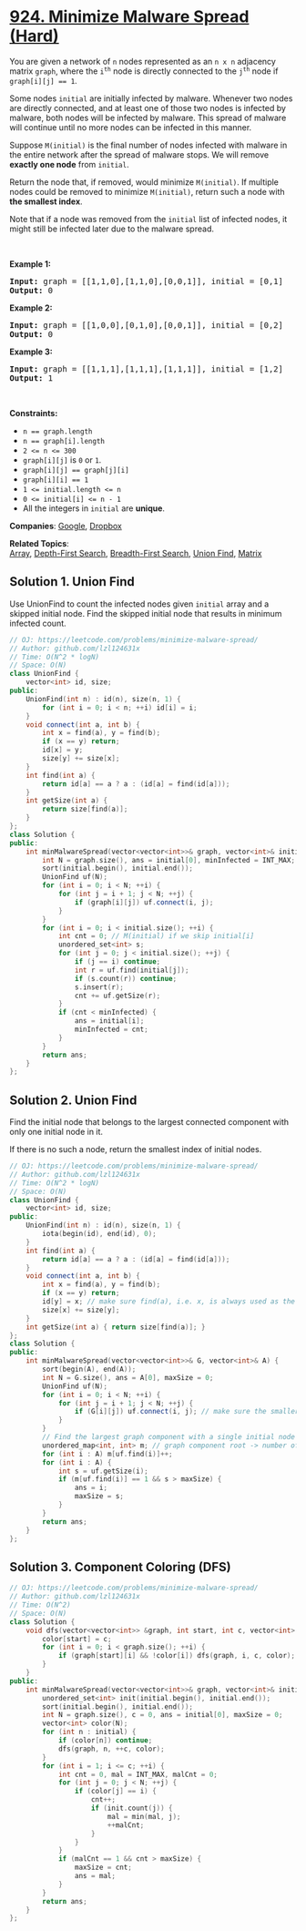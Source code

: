 # [924. Minimize Malware Spread (Hard)](https://leetcode.com/problems/minimize-malware-spread)

<p>You are given a network of <code>n</code> nodes represented as an <code>n x n</code> adjacency matrix <code>graph</code>, where the <code>i<sup>th</sup></code> node is directly connected to the <code>j<sup>th</sup></code> node if <code>graph[i][j] == 1</code>.</p>

<p>Some nodes <code>initial</code> are initially infected by malware. Whenever two nodes are directly connected, and at least one of those two nodes is infected by malware, both nodes will be infected by malware. This spread of malware will continue until no more nodes can be infected in this manner.</p>

<p>Suppose <code>M(initial)</code> is the final number of nodes infected with malware in the entire network after the spread of malware stops. We will remove <strong>exactly one node</strong> from <code>initial</code>.</p>

<p>Return the node that, if removed, would minimize <code>M(initial)</code>. If multiple nodes could be removed to minimize <code>M(initial)</code>, return such a node with <strong>the smallest index</strong>.</p>

<p>Note that if a node was removed from the <code>initial</code> list of infected nodes, it might still be infected later due to the malware spread.</p>

<p>&nbsp;</p>
<p><strong class="example">Example 1:</strong></p>
<pre><strong>Input:</strong> graph = [[1,1,0],[1,1,0],[0,0,1]], initial = [0,1]
<strong>Output:</strong> 0
</pre><p><strong class="example">Example 2:</strong></p>
<pre><strong>Input:</strong> graph = [[1,0,0],[0,1,0],[0,0,1]], initial = [0,2]
<strong>Output:</strong> 0
</pre><p><strong class="example">Example 3:</strong></p>
<pre><strong>Input:</strong> graph = [[1,1,1],[1,1,1],[1,1,1]], initial = [1,2]
<strong>Output:</strong> 1
</pre>
<p>&nbsp;</p>
<p><strong>Constraints:</strong></p>

<ul>
	<li><code>n == graph.length</code></li>
	<li><code>n == graph[i].length</code></li>
	<li><code>2 &lt;= n &lt;= 300</code></li>
	<li><code>graph[i][j]</code> is <code>0</code> or <code>1</code>.</li>
	<li><code>graph[i][j] == graph[j][i]</code></li>
	<li><code>graph[i][i] == 1</code></li>
	<li><code>1 &lt;= initial.length &lt;= n</code></li>
	<li><code>0 &lt;= initial[i] &lt;= n - 1</code></li>
	<li>All the integers in <code>initial</code> are <strong>unique</strong>.</li>
</ul>


**Companies**:
[Google](https://leetcode.com/company/google), [Dropbox](https://leetcode.com/company/dropbox)

**Related Topics**:  
[Array](https://leetcode.com/tag/array/), [Depth-First Search](https://leetcode.com/tag/depth-first-search/), [Breadth-First Search](https://leetcode.com/tag/breadth-first-search/), [Union Find](https://leetcode.com/tag/union-find/), [Matrix](https://leetcode.com/tag/matrix/)

## Solution 1. Union Find

Use UnionFind to count the infected nodes given `initial` array and a skipped initial node. Find the skipped initial node that results in minimum infected count.

```cpp
// OJ: https://leetcode.com/problems/minimize-malware-spread/
// Author: github.com/lzl124631x
// Time: O(N^2 * logN)
// Space: O(N)
class UnionFind {
    vector<int> id, size;
public:
    UnionFind(int n) : id(n), size(n, 1) {
        for (int i = 0; i < n; ++i) id[i] = i;
    }
    void connect(int a, int b) {
        int x = find(a), y = find(b);
        if (x == y) return;
        id[x] = y;
        size[y] += size[x];
    }
    int find(int a) {
        return id[a] == a ? a : (id[a] = find(id[a]));
    }
    int getSize(int a) {
        return size[find(a)];
    }
};
class Solution {
public:
    int minMalwareSpread(vector<vector<int>>& graph, vector<int>& initial) {
        int N = graph.size(), ans = initial[0], minInfected = INT_MAX;
        sort(initial.begin(), initial.end());
        UnionFind uf(N);
        for (int i = 0; i < N; ++i) {
            for (int j = i + 1; j < N; ++j) {
                if (graph[i][j]) uf.connect(i, j);
            }
        }
        for (int i = 0; i < initial.size(); ++i) {
            int cnt = 0; // M(initial) if we skip initial[i]
            unordered_set<int> s;
            for (int j = 0; j < initial.size(); ++j) {
                if (j == i) continue;
                int r = uf.find(initial[j]);
                if (s.count(r)) continue;
                s.insert(r);
                cnt += uf.getSize(r);
            }
            if (cnt < minInfected) {
                ans = initial[i];
                minInfected = cnt;
            }
        }
        return ans;
    }
};
```

## Solution 2. Union Find

Find the initial node that belongs to the largest connected component with only one initial node in it.

If there is no such a node, return the smallest index of initial nodes.

```cpp
// OJ: https://leetcode.com/problems/minimize-malware-spread/
// Author: github.com/lzl124631x
// Time: O(N^2 * logN)
// Space: O(N)
class UnionFind {
    vector<int> id, size;
public:
    UnionFind(int n) : id(n), size(n, 1) {
        iota(begin(id), end(id), 0);
    }
    int find(int a) {
        return id[a] == a ? a : (id[a] = find(id[a]));
    }
    void connect(int a, int b) {
        int x = find(a), y = find(b);
        if (x == y) return;
        id[y] = x; // make sure find(a), i.e. x, is always used as the root
        size[x] += size[y];
    }
    int getSize(int a) { return size[find(a)]; }
};
class Solution {
public:
    int minMalwareSpread(vector<vector<int>>& G, vector<int>& A) {
        sort(begin(A), end(A));
        int N = G.size(), ans = A[0], maxSize = 0;
        UnionFind uf(N);
        for (int i = 0; i < N; ++i) {
            for (int j = i + 1; j < N; ++j) {
                if (G[i][j]) uf.connect(i, j); // make sure the smaller index is always used as root
            }
        }
        // Find the largest graph component with a single initial node
        unordered_map<int, int> m; // graph component root -> number of initial nodes in this graph component
        for (int i : A) m[uf.find(i)]++;
        for (int i : A) {
            int s = uf.getSize(i);
            if (m[uf.find(i)] == 1 && s > maxSize) {
                ans = i;
                maxSize = s;
            }
        }
        return ans;
    }
};
```

## Solution 3. Component Coloring (DFS)

```cpp
// OJ: https://leetcode.com/problems/minimize-malware-spread/
// Author: github.com/lzl124631x
// Time: O(N^2)
// Space: O(N)
class Solution {
    void dfs(vector<vector<int>> &graph, int start, int c, vector<int> &color) {
        color[start] = c;
        for (int i = 0; i < graph.size(); ++i) {
            if (graph[start][i] && !color[i]) dfs(graph, i, c, color);
        }
    }
public:
    int minMalwareSpread(vector<vector<int>>& graph, vector<int>& initial) {
        unordered_set<int> init(initial.begin(), initial.end());
        sort(initial.begin(), initial.end());
        int N = graph.size(), c = 0, ans = initial[0], maxSize = 0;
        vector<int> color(N);
        for (int n : initial) {
            if (color[n]) continue;
            dfs(graph, n, ++c, color);
        }
        for (int i = 1; i <= c; ++i) {
            int cnt = 0, mal = INT_MAX, malCnt = 0;
            for (int j = 0; j < N; ++j) {
                if (color[j] == i) {
                    cnt++;
                    if (init.count(j)) {
                        mal = min(mal, j);
                        ++malCnt;
                    }
                }
            }
            if (malCnt == 1 && cnt > maxSize) {
                maxSize = cnt;
                ans = mal;
            }
        }
        return ans;
    }
};
```